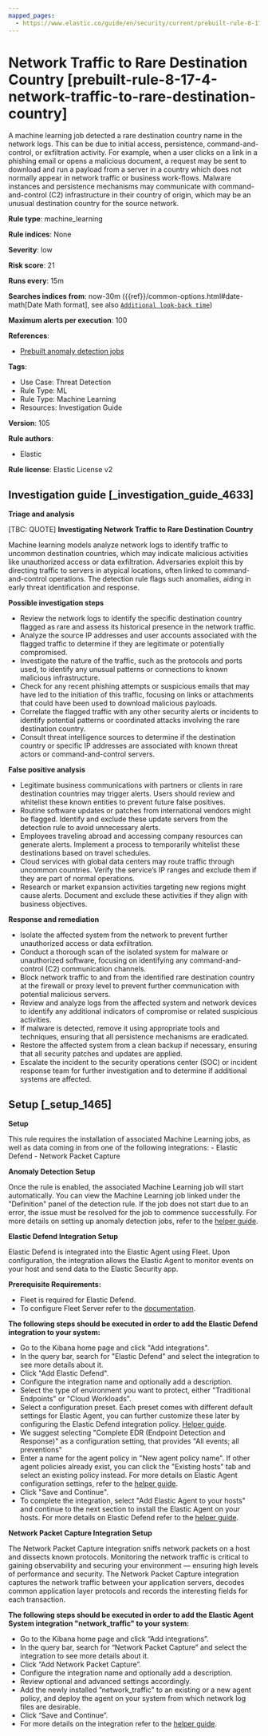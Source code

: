 ```yaml
---
mapped_pages:
  - https://www.elastic.co/guide/en/security/current/prebuilt-rule-8-17-4-network-traffic-to-rare-destination-country.html
---
```


# Network Traffic to Rare Destination Country [prebuilt-rule-8-17-4-network-traffic-to-rare-destination-country]

A machine learning job detected a rare destination country name in the network logs. This can be due to initial access, persistence, command-and-control, or exfiltration activity. For example, when a user clicks on a link in a phishing email or opens a malicious document, a request may be sent to download and run a payload from a server in a country which does not normally appear in network traffic or business work-flows. Malware instances and persistence mechanisms may communicate with command-and-control (C2) infrastructure in their country of origin, which may be an unusual destination country for the source network.

**Rule type**: machine_learning

**Rule indices**: None

**Severity**: low

**Risk score**: 21

**Runs every**: 15m

**Searches indices from**: now-30m ({{ref}}/common-options.html#date-math[Date Math format], see also [`Additional look-back time`](docs-content://solutions/security/detect-and-alert/create-detection-rule.md#rule-schedule))

**Maximum alerts per execution**: 100

**References**:

* [Prebuilt anomaly detection jobs](docs-content://reference/security/prebuilt-anomaly-detection-jobs.md)

**Tags**:

* Use Case: Threat Detection
* Rule Type: ML
* Rule Type: Machine Learning
* Resources: Investigation Guide

**Version**: 105

**Rule authors**:

* Elastic

**Rule license**: Elastic License v2

## Investigation guide [_investigation_guide_4633]

**Triage and analysis**

[TBC: QUOTE]
**Investigating Network Traffic to Rare Destination Country**

Machine learning models analyze network logs to identify traffic to uncommon destination countries, which may indicate malicious activities like unauthorized access or data exfiltration. Adversaries exploit this by directing traffic to servers in atypical locations, often linked to command-and-control operations. The detection rule flags such anomalies, aiding in early threat identification and response.

**Possible investigation steps**

* Review the network logs to identify the specific destination country flagged as rare and assess its historical presence in the network traffic.
* Analyze the source IP addresses and user accounts associated with the flagged traffic to determine if they are legitimate or potentially compromised.
* Investigate the nature of the traffic, such as the protocols and ports used, to identify any unusual patterns or connections to known malicious infrastructure.
* Check for any recent phishing attempts or suspicious emails that may have led to the initiation of this traffic, focusing on links or attachments that could have been used to download malicious payloads.
* Correlate the flagged traffic with any other security alerts or incidents to identify potential patterns or coordinated attacks involving the rare destination country.
* Consult threat intelligence sources to determine if the destination country or specific IP addresses are associated with known threat actors or command-and-control servers.

**False positive analysis**

* Legitimate business communications with partners or clients in rare destination countries may trigger alerts. Users should review and whitelist these known entities to prevent future false positives.
* Routine software updates or patches from international vendors might be flagged. Identify and exclude these update servers from the detection rule to avoid unnecessary alerts.
* Employees traveling abroad and accessing company resources can generate alerts. Implement a process to temporarily whitelist these destinations based on travel schedules.
* Cloud services with global data centers may route traffic through uncommon countries. Verify the service’s IP ranges and exclude them if they are part of normal operations.
* Research or market expansion activities targeting new regions might cause alerts. Document and exclude these activities if they align with business objectives.

**Response and remediation**

* Isolate the affected system from the network to prevent further unauthorized access or data exfiltration.
* Conduct a thorough scan of the isolated system for malware or unauthorized software, focusing on identifying any command-and-control (C2) communication channels.
* Block network traffic to and from the identified rare destination country at the firewall or proxy level to prevent further communication with potential malicious servers.
* Review and analyze logs from the affected system and network devices to identify any additional indicators of compromise or related suspicious activities.
* If malware is detected, remove it using appropriate tools and techniques, ensuring that all persistence mechanisms are eradicated.
* Restore the affected system from a clean backup if necessary, ensuring that all security patches and updates are applied.
* Escalate the incident to the security operations center (SOC) or incident response team for further investigation and to determine if additional systems are affected.


## Setup [_setup_1465]

**Setup**

This rule requires the installation of associated Machine Learning jobs, as well as data coming in from one of the following integrations: - Elastic Defend - Network Packet Capture

**Anomaly Detection Setup**

Once the rule is enabled, the associated Machine Learning job will start automatically. You can view the Machine Learning job linked under the "Definition" panel of the detection rule. If the job does not start due to an error, the issue must be resolved for the job to commence successfully. For more details on setting up anomaly detection jobs, refer to the [helper guide](docs-content://explore-analyze/machine-learning/anomaly-detection.md).

**Elastic Defend Integration Setup**

Elastic Defend is integrated into the Elastic Agent using Fleet. Upon configuration, the integration allows the Elastic Agent to monitor events on your host and send data to the Elastic Security app.

**Prerequisite Requirements:**

* Fleet is required for Elastic Defend.
* To configure Fleet Server refer to the [documentation](docs-content://reference/ingestion-tools/fleet/fleet-server.md).

**The following steps should be executed in order to add the Elastic Defend integration to your system:**

* Go to the Kibana home page and click "Add integrations".
* In the query bar, search for "Elastic Defend" and select the integration to see more details about it.
* Click "Add Elastic Defend".
* Configure the integration name and optionally add a description.
* Select the type of environment you want to protect, either "Traditional Endpoints" or "Cloud Workloads".
* Select a configuration preset. Each preset comes with different default settings for Elastic Agent, you can further customize these later by configuring the Elastic Defend integration policy. [Helper guide](docs-content://solutions/security/configure-elastic-defend/configure-an-integration-policy-for-elastic-defend.md).
* We suggest selecting "Complete EDR (Endpoint Detection and Response)" as a configuration setting, that provides "All events; all preventions"
* Enter a name for the agent policy in "New agent policy name". If other agent policies already exist, you can click the "Existing hosts" tab and select an existing policy instead. For more details on Elastic Agent configuration settings, refer to the [helper guide](docs-content://reference/ingestion-tools/fleet/agent-policy.md).
* Click "Save and Continue".
* To complete the integration, select "Add Elastic Agent to your hosts" and continue to the next section to install the Elastic Agent on your hosts. For more details on Elastic Defend refer to the [helper guide](docs-content://solutions/security/configure-elastic-defend/install-elastic-defend.md).

**Network Packet Capture Integration Setup**

The Network Packet Capture integration sniffs network packets on a host and dissects known protocols. Monitoring the network traffic is critical to gaining observability and securing your environment — ensuring high levels of performance and security. The Network Packet Capture integration captures the network traffic between your application servers, decodes common application layer protocols and records the interesting fields for each transaction.

**The following steps should be executed in order to add the Elastic Agent System integration "network_traffic" to your system:**

* Go to the Kibana home page and click “Add integrations”.
* In the query bar, search for “Network Packet Capture” and select the integration to see more details about it.
* Click “Add Network Packet Capture”.
* Configure the integration name and optionally add a description.
* Review optional and advanced settings accordingly.
* Add the newly installed “network_traffic” to an existing or a new agent policy, and deploy the agent on your system from which network log files are desirable.
* Click “Save and Continue”.
* For more details on the integration refer to the [helper guide](https://docs.elastic.co/integrations/network_traffic).


